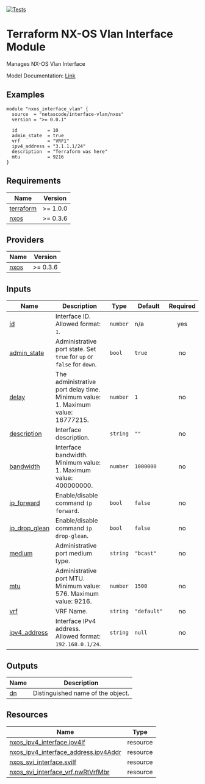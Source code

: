 <!-- BEGIN_TF_DOCS -->
[![Tests](https://github.com/netascode/terraform-nxos-interface-vlan/actions/workflows/test.yml/badge.svg)](https://github.com/netascode/terraform-nxos-interface-vlan/actions/workflows/test.yml)

# Terraform NX-OS Vlan Interface Module

Manages NX-OS Vlan Interface

Model Documentation: [Link](https://developer.cisco.com/docs/cisco-nexus-3000-and-9000-series-nx-api-rest-sdk-user-guide-and-api-reference-release-9-3x/#!configuring-a-vlan-interface)

## Examples

```hcl
module "nxos_interface_vlan" {
  source  = "netascode/interface-vlan/nxos"
  version = ">= 0.0.1"

  id           = 10
  admin_state  = true
  vrf          = "VRF1"
  ipv4_address = "3.1.1.1/24"
  description  = "Terraform was here"
  mtu          = 9216
}
```

## Requirements

| Name | Version |
|------|---------|
| <a name="requirement_terraform"></a> [terraform](#requirement\_terraform) | >= 1.0.0 |
| <a name="requirement_nxos"></a> [nxos](#requirement\_nxos) | >= 0.3.6 |

## Providers

| Name | Version |
|------|---------|
| <a name="provider_nxos"></a> [nxos](#provider\_nxos) | >= 0.3.6 |

## Inputs

| Name | Description | Type | Default | Required |
|------|-------------|------|---------|:--------:|
| <a name="input_id"></a> [id](#input\_id) | Interface ID. Allowed format: `1`. | `number` | n/a | yes |
| <a name="input_admin_state"></a> [admin\_state](#input\_admin\_state) | Administrative port state. Set `true` for `up` or `false` for `down`. | `bool` | `true` | no |
| <a name="input_delay"></a> [delay](#input\_delay) | The administrative port delay time. Minimum value: 1. Maximum value: 16777215. | `number` | `1` | no |
| <a name="input_description"></a> [description](#input\_description) | Interface description. | `string` | `""` | no |
| <a name="input_bandwidth"></a> [bandwidth](#input\_bandwidth) | Interface bandwidth. Minimum value: 1. Maximum value: 400000000. | `number` | `1000000` | no |
| <a name="input_ip_forward"></a> [ip\_forward](#input\_ip\_forward) | Enable/disable command `ip forward`. | `bool` | `false` | no |
| <a name="input_ip_drop_glean"></a> [ip\_drop\_glean](#input\_ip\_drop\_glean) | Enable/disable command `ip drop-glean`. | `bool` | `false` | no |
| <a name="input_medium"></a> [medium](#input\_medium) | Administrative port medium type. | `string` | `"bcast"` | no |
| <a name="input_mtu"></a> [mtu](#input\_mtu) | Administrative port MTU. Minimum value: 576. Maximum value: 9216. | `number` | `1500` | no |
| <a name="input_vrf"></a> [vrf](#input\_vrf) | VRF Name. | `string` | `"default"` | no |
| <a name="input_ipv4_address"></a> [ipv4\_address](#input\_ipv4\_address) | Interface IPv4 address. Allowed format: `192.168.0.1/24`. | `string` | `null` | no |

## Outputs

| Name | Description |
|------|-------------|
| <a name="output_dn"></a> [dn](#output\_dn) | Distinguished name of the object. |

## Resources

| Name | Type |
|------|------|
| [nxos_ipv4_interface.ipv4If](https://registry.terraform.io/providers/netascode/nxos/latest/docs/resources/ipv4_interface) | resource |
| [nxos_ipv4_interface_address.ipv4Addr](https://registry.terraform.io/providers/netascode/nxos/latest/docs/resources/ipv4_interface_address) | resource |
| [nxos_svi_interface.sviIf](https://registry.terraform.io/providers/netascode/nxos/latest/docs/resources/svi_interface) | resource |
| [nxos_svi_interface_vrf.nwRtVrfMbr](https://registry.terraform.io/providers/netascode/nxos/latest/docs/resources/svi_interface_vrf) | resource |
<!-- END_TF_DOCS -->